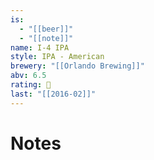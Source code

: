 ```yaml
---
is:
  - "[[beer]]"
  - "[[note]]"
name: I-4 IPA
style: IPA - American
brewery: "[[Orlando Brewing]]"
abv: 6.5
rating: 🤞
last: "[[2016-02]]"
---
```

# Notes


